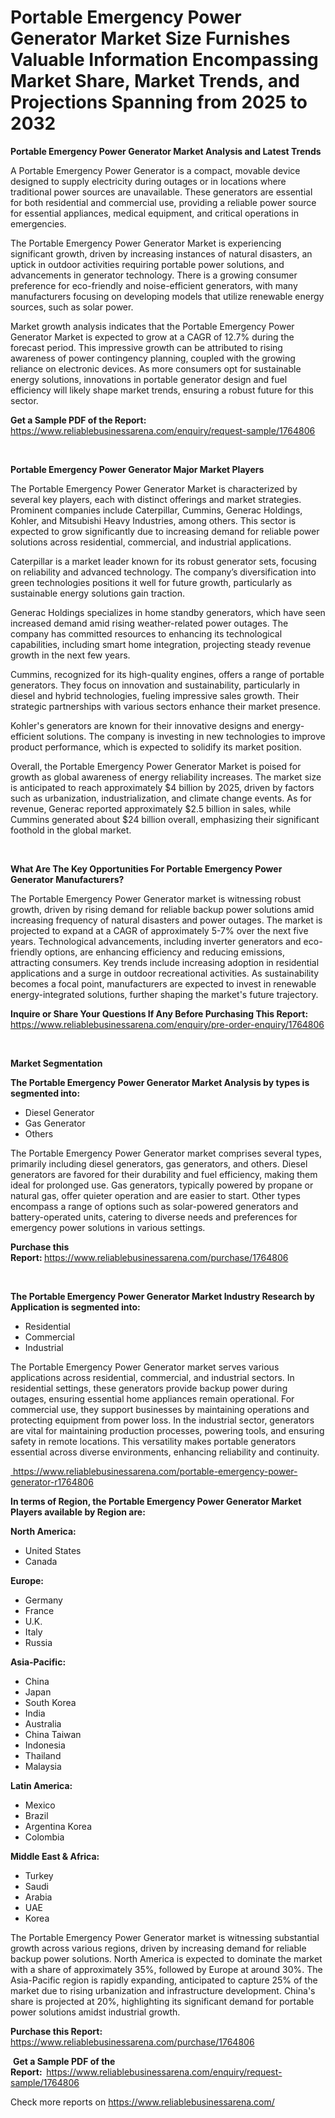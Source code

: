 <p><h1>Portable Emergency Power Generator Market Size Furnishes Valuable Information Encompassing Market Share, Market Trends, and Projections Spanning from 2025 to 2032</h1></p><p><strong>Portable Emergency Power Generator Market Analysis and Latest Trends</strong></p>
<p><p>A Portable Emergency Power Generator is a compact, movable device designed to supply electricity during outages or in locations where traditional power sources are unavailable. These generators are essential for both residential and commercial use, providing a reliable power source for essential appliances, medical equipment, and critical operations in emergencies.</p><p>The Portable Emergency Power Generator Market is experiencing significant growth, driven by increasing instances of natural disasters, an uptick in outdoor activities requiring portable power solutions, and advancements in generator technology. There is a growing consumer preference for eco-friendly and noise-efficient generators, with many manufacturers focusing on developing models that utilize renewable energy sources, such as solar power.</p><p>Market growth analysis indicates that the Portable Emergency Power Generator Market is expected to grow at a CAGR of 12.7% during the forecast period. This impressive growth can be attributed to rising awareness of power contingency planning, coupled with the growing reliance on electronic devices. As more consumers opt for sustainable energy solutions, innovations in portable generator design and fuel efficiency will likely shape market trends, ensuring a robust future for this sector.</p></p>
<p><strong>Get a Sample PDF of the Report:&nbsp;</strong> <a href="https://www.reliablebusinessarena.com/enquiry/request-sample/1764806?utm_campaign=3008&utm_medium=2&utm_source=Github&utm_content=ia&utm_term=11042025&utm_id=portable-emergency-power-generator">https://www.reliablebusinessarena.com/enquiry/request-sample/1764806</a></p>
<p>&nbsp;</p>
<p><strong>Portable Emergency Power Generator Major Market Players</strong></p>
<p><p>The Portable Emergency Power Generator Market is characterized by several key players, each with distinct offerings and market strategies. Prominent companies include Caterpillar, Cummins, Generac Holdings, Kohler, and Mitsubishi Heavy Industries, among others. This sector is expected to grow significantly due to increasing demand for reliable power solutions across residential, commercial, and industrial applications.</p><p>Caterpillar is a market leader known for its robust generator sets, focusing on reliability and advanced technology. The company’s diversification into green technologies positions it well for future growth, particularly as sustainable energy solutions gain traction. </p><p>Generac Holdings specializes in home standby generators, which have seen increased demand amid rising weather-related power outages. The company has committed resources to enhancing its technological capabilities, including smart home integration, projecting steady revenue growth in the next few years.</p><p>Cummins, recognized for its high-quality engines, offers a range of portable generators. They focus on innovation and sustainability, particularly in diesel and hybrid technologies, fueling impressive sales growth. Their strategic partnerships with various sectors enhance their market presence.</p><p>Kohler's generators are known for their innovative designs and energy-efficient solutions. The company is investing in new technologies to improve product performance, which is expected to solidify its market position.</p><p>Overall, the Portable Emergency Power Generator Market is poised for growth as global awareness of energy reliability increases. The market size is anticipated to reach approximately $4 billion by 2025, driven by factors such as urbanization, industrialization, and climate change events. As for revenue, Generac reported approximately $2.5 billion in sales, while Cummins generated about $24 billion overall, emphasizing their significant foothold in the global market.</p></p>
<p>&nbsp;</p>
<p><strong>What Are The Key Opportunities For Portable Emergency Power Generator Manufacturers?</strong></p>
<p><p>The Portable Emergency Power Generator market is witnessing robust growth, driven by rising demand for reliable backup power solutions amid increasing frequency of natural disasters and power outages. The market is projected to expand at a CAGR of approximately 5-7% over the next five years. Technological advancements, including inverter generators and eco-friendly options, are enhancing efficiency and reducing emissions, attracting consumers. Key trends include increasing adoption in residential applications and a surge in outdoor recreational activities. As sustainability becomes a focal point, manufacturers are expected to invest in renewable energy-integrated solutions, further shaping the market's future trajectory.</p></p>
<p><strong>Inquire or Share Your Questions If Any Before Purchasing This Report:</strong> <a href="https://www.reliablebusinessarena.com/enquiry/pre-order-enquiry/1764806?utm_campaign=3008&utm_medium=2&utm_source=Github&utm_content=ia&utm_term=11042025&utm_id=portable-emergency-power-generator">https://www.reliablebusinessarena.com/enquiry/pre-order-enquiry/1764806</a></p>
<p>&nbsp;</p>
<p><strong>Market Segmentation</strong></p>
<p><strong>The Portable Emergency Power Generator Market Analysis by types is segmented into:</strong></p>
<p><ul><li>Diesel Generator</li><li>Gas Generator</li><li>Others</li></ul></p>
<p><p>The Portable Emergency Power Generator market comprises several types, primarily including diesel generators, gas generators, and others. Diesel generators are favored for their durability and fuel efficiency, making them ideal for prolonged use. Gas generators, typically powered by propane or natural gas, offer quieter operation and are easier to start. Other types encompass a range of options such as solar-powered generators and battery-operated units, catering to diverse needs and preferences for emergency power solutions in various settings.</p></p>
<p><strong>Purchase this Report:&nbsp;</strong><a href="https://www.reliablebusinessarena.com/purchase/1764806?utm_campaign=3008&utm_medium=2&utm_source=Github&utm_content=ia&utm_term=11042025&utm_id=portable-emergency-power-generator">https://www.reliablebusinessarena.com/purchase/1764806</a></p>
<p>&nbsp;</p>
<p><strong>The Portable Emergency Power Generator Market Industry Research by Application is segmented into:</strong></p>
<p><ul><li>Residential</li><li>Commercial</li><li>Industrial</li></ul></p>
<p><p>The Portable Emergency Power Generator market serves various applications across residential, commercial, and industrial sectors. In residential settings, these generators provide backup power during outages, ensuring essential home appliances remain operational. For commercial use, they support businesses by maintaining operations and protecting equipment from power loss. In the industrial sector, generators are vital for maintaining production processes, powering tools, and ensuring safety in remote locations. This versatility makes portable generators essential across diverse environments, enhancing reliability and continuity.</p></p>
<p><a href="https://www.reliablebusinessarena.com/portable-emergency-power-generator-r1764806?utm_campaign=3008&utm_medium=2&utm_source=Github&utm_content=ia&utm_term=11042025&utm_id=portable-emergency-power-generator">&nbsp;https://www.reliablebusinessarena.com/portable-emergency-power-generator-r1764806</a></p>
<p><strong>In terms of Region, the Portable Emergency Power Generator Market Players available by Region are:</strong></p>
<p>
    <p> <strong> North America: </strong>
        <ul>
            <li>United States</li>
            <li>Canada</li>
        </ul>
        </p> 
    <p> <strong> Europe: </strong>
        <ul>
            <li>Germany</li>
            <li>France</li>
            <li>U.K.</li>
            <li>Italy</li>
            <li>Russia</li>
        </ul>
        </p> 
    <p> <strong> Asia-Pacific: </strong>
        <ul>
            <li>China</li>
            <li>Japan</li>
            <li>South Korea</li>
            <li>India</li>
            <li>Australia</li>
            <li>China Taiwan</li>
            <li>Indonesia</li>
            <li>Thailand</li>
            <li>Malaysia</li>
        </ul>
        </p> 
    <p> <strong> Latin America: </strong>
        <ul>
            <li>Mexico</li>
            <li>Brazil</li>
            <li>Argentina Korea</li>
            <li>Colombia</li>
        </ul>
        </p> 
    <p> <strong> Middle East & Africa: </strong>
        <ul>
            <li>Turkey</li>
            <li>Saudi</li>
            <li>Arabia</li>
            <li>UAE</li>
            <li>Korea</li>
        </ul>
    </p>
    </p>
<p><p>The Portable Emergency Power Generator market is witnessing substantial growth across various regions, driven by increasing demand for reliable backup power solutions. North America is expected to dominate the market with a share of approximately 35%, followed by Europe at around 30%. The Asia-Pacific region is rapidly expanding, anticipated to capture 25% of the market due to rising urbanization and infrastructure development. China's share is projected at 20%, highlighting its significant demand for portable power solutions amidst industrial growth.</p></p>
<p><strong>Purchase this Report: </strong><a href="https://www.reliablebusinessarena.com/purchase/1764806?utm_campaign=3008&utm_medium=2&utm_source=Github&utm_content=ia&utm_term=11042025&utm_id=portable-emergency-power-generator">https://www.reliablebusinessarena.com/purchase/1764806</a></p>
<p>&nbsp;<strong>Get a Sample PDF of the Report:&nbsp;&nbsp;</strong><a href="https://www.reliablebusinessarena.com/enquiry/request-sample/1764806?utm_campaign=3008&utm_medium=2&utm_source=Github&utm_content=ia&utm_term=11042025&utm_id=portable-emergency-power-generator">https://www.reliablebusinessarena.com/enquiry/request-sample/1764806</a></p>
<p><strong></strong></p>
<p>Check more reports on <a href="https://www.reliablebusinessarena.com/?utm_campaign=3008&utm_medium=2&utm_source=Github&utm_content=ia&utm_term=11042025&utm_id=portable-emergency-power-generator">https://www.reliablebusinessarena.com/</a></p>